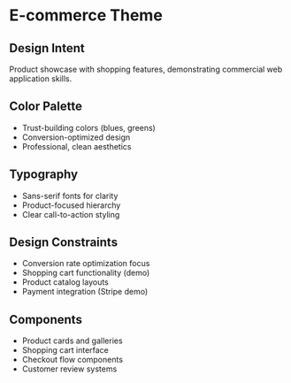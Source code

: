 
# E-commerce Theme

## Design Intent
Product showcase with shopping features, demonstrating commercial web application skills.

## Color Palette
- Trust-building colors (blues, greens)
- Conversion-optimized design
- Professional, clean aesthetics

## Typography
- Sans-serif fonts for clarity
- Product-focused hierarchy
- Clear call-to-action styling

## Design Constraints
- Conversion rate optimization focus
- Shopping cart functionality (demo)
- Product catalog layouts
- Payment integration (Stripe demo)

## Components
- Product cards and galleries
- Shopping cart interface
- Checkout flow components
- Customer review systems
